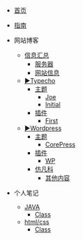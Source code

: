 <!-- docs/_sidebar.md -->
<!-- 定制侧边栏 -->
* [首页](/)
* [指南](guide)

* 网站博客
    * [信息汇总](wzbk/xxhz/)
        * [服务器](wzbk/xxhz/fwq.md)
        * [网站信息](wzbk/xxhz/wzxinxi.md)
    * [▶Typecho](wzbk/Typecho/)
        * [主题](wzbk/Typecho/zt/)
            * [Joe](wzbk/Typecho/zt/Joe.md)
            * [Initial](wzbk/Typecho/zt/Initial.md)
        * [插件](wzbk/Typecho/cj/)
            * [First](wzbk/Typecho/cj/first.md)
    * [▶Wordpress](wzbk/Wordpress/)
        * [主题](wzbk/Wordpress/zt/)
            * [CorePress](wzbk/Wordpress/zt/CorePress.md)
        * [插件](wzbk/Wordpress/cj/)
            * [WP](wzbk/Wordpress/cj/WPcj.md)
        * [仿凡科](wzbk/Wordpress/qt/)
            * [其他内容](wzbk/Wordpress/qt/fk.md)
* 个人笔记
    * [JAVA](grbj/JAVA/)
        * [Class](grbj/JAVA/javaclass.md)
    * [html/css](grbj/html%26css/)
        * [Class](grbj/html%26css/webclass.md)